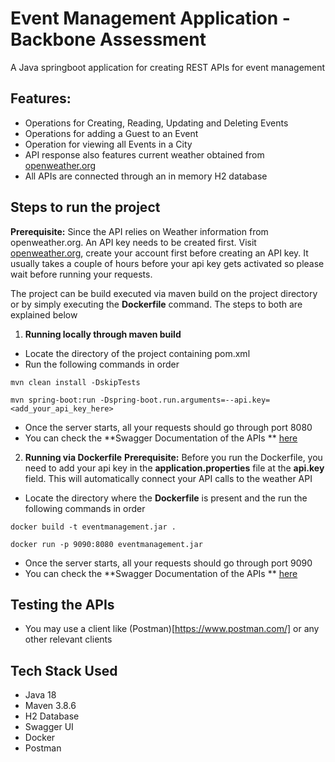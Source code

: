 # Event Management Application - Backbone Assessment
A Java springboot application for creating REST APIs for event management

## Features:
* Operations for Creating, Reading, Updating and Deleting Events
* Operations for adding a Guest to an Event
* Operation for viewing all Events in a City
* API response also features current weather obtained from [openweather.org](https://openweathermap.org/)
* All APIs are connected through an in memory H2 database

## Steps to run the project

**Prerequisite:** Since the API relies on Weather information from openweather.org. An API key needs to be created first.
Visit [openweather.org](https://openweathermap.org/), create your account first before creating an API key.
It usually takes a couple of hours before your api key gets activated so please wait before running your requests.

The project can be build executed via maven build on the project directory or by simply executing the **Dockerfile** command.
The steps to both are explained below

1. **Running locally through maven build**
* Locate the directory of the project containing pom.xml
* Run the following commands in order
``` shell
mvn clean install -DskipTests
```

```shell
mvn spring-boot:run -Dspring-boot.run.arguments=--api.key=<add_your_api_key_here>
```
* Once the server starts, all your requests should go through port 8080
* You can check the **Swagger Documentation of the APIs ** [here](http://localhost:8080/swagger-ui.html/)

2. **Running via Dockerfile**
**Prerequisite:** Before you run the Dockerfile, you need to add your api key in the **application.properties** file at the **api.key** field. This will automatically connect your API calls to the weather API
* Locate the directory where the **Dockerfile** is present and the run the following commands in order
``` shell
docker build -t eventmanagement.jar .
```

``` shell
docker run -p 9090:8080 eventmanagement.jar
```
* Once the server starts, all your requests should go through port 9090
* You can check the **Swagger Documentation of the APIs ** [here](http://localhost:9090/swagger-ui.html/)

## Testing the APIs
* You may use a client like (Postman)[https://www.postman.com/] or any other relevant clients

## Tech Stack Used
* Java 18
* Maven 3.8.6
* H2 Database
* Swagger UI
* Docker
* Postman
